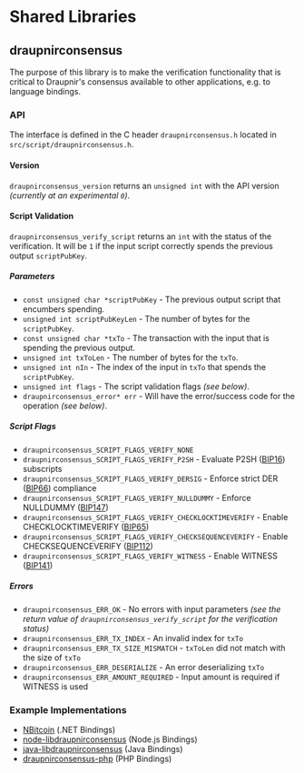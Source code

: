 Shared Libraries
================

## draupnirconsensus

The purpose of this library is to make the verification functionality that is critical to Draupnir's consensus available to other applications, e.g. to language bindings.

### API

The interface is defined in the C header `draupnirconsensus.h` located in  `src/script/draupnirconsensus.h`.

#### Version

`draupnirconsensus_version` returns an `unsigned int` with the API version *(currently at an experimental `0`)*.

#### Script Validation

`draupnirconsensus_verify_script` returns an `int` with the status of the verification. It will be `1` if the input script correctly spends the previous output `scriptPubKey`.

##### Parameters
- `const unsigned char *scriptPubKey` - The previous output script that encumbers spending.
- `unsigned int scriptPubKeyLen` - The number of bytes for the `scriptPubKey`.
- `const unsigned char *txTo` - The transaction with the input that is spending the previous output.
- `unsigned int txToLen` - The number of bytes for the `txTo`.
- `unsigned int nIn` - The index of the input in `txTo` that spends the `scriptPubKey`.
- `unsigned int flags` - The script validation flags *(see below)*.
- `draupnirconsensus_error* err` - Will have the error/success code for the operation *(see below)*.

##### Script Flags
- `draupnirconsensus_SCRIPT_FLAGS_VERIFY_NONE`
- `draupnirconsensus_SCRIPT_FLAGS_VERIFY_P2SH` - Evaluate P2SH ([BIP16](https://github.com/bitcoin/bips/blob/master/bip-0016.mediawiki)) subscripts
- `draupnirconsensus_SCRIPT_FLAGS_VERIFY_DERSIG` - Enforce strict DER ([BIP66](https://github.com/bitcoin/bips/blob/master/bip-0066.mediawiki)) compliance
- `draupnirconsensus_SCRIPT_FLAGS_VERIFY_NULLDUMMY` - Enforce NULLDUMMY ([BIP147](https://github.com/bitcoin/bips/blob/master/bip-0147.mediawiki))
- `draupnirconsensus_SCRIPT_FLAGS_VERIFY_CHECKLOCKTIMEVERIFY` - Enable CHECKLOCKTIMEVERIFY ([BIP65](https://github.com/bitcoin/bips/blob/master/bip-0065.mediawiki))
- `draupnirconsensus_SCRIPT_FLAGS_VERIFY_CHECKSEQUENCEVERIFY` - Enable CHECKSEQUENCEVERIFY ([BIP112](https://github.com/bitcoin/bips/blob/master/bip-0112.mediawiki))
- `draupnirconsensus_SCRIPT_FLAGS_VERIFY_WITNESS` - Enable WITNESS ([BIP141](https://github.com/bitcoin/bips/blob/master/bip-0141.mediawiki))

##### Errors
- `draupnirconsensus_ERR_OK` - No errors with input parameters *(see the return value of `draupnirconsensus_verify_script` for the verification status)*
- `draupnirconsensus_ERR_TX_INDEX` - An invalid index for `txTo`
- `draupnirconsensus_ERR_TX_SIZE_MISMATCH` - `txToLen` did not match with the size of `txTo`
- `draupnirconsensus_ERR_DESERIALIZE` - An error deserializing `txTo`
- `draupnirconsensus_ERR_AMOUNT_REQUIRED` - Input amount is required if WITNESS is used

### Example Implementations
- [NBitcoin](https://github.com/NicolasDorier/NBitcoin/blob/master/NBitcoin/Script.cs#L814) (.NET Bindings)
- [node-libdraupnirconsensus](https://github.com/bitpay/node-libdraupnirconsensus) (Node.js Bindings)
- [java-libdraupnirconsensus](https://github.com/dexX7/java-libdraupnirconsensus) (Java Bindings)
- [draupnirconsensus-php](https://github.com/Bit-Wasp/draupnirconsensus-php) (PHP Bindings)
